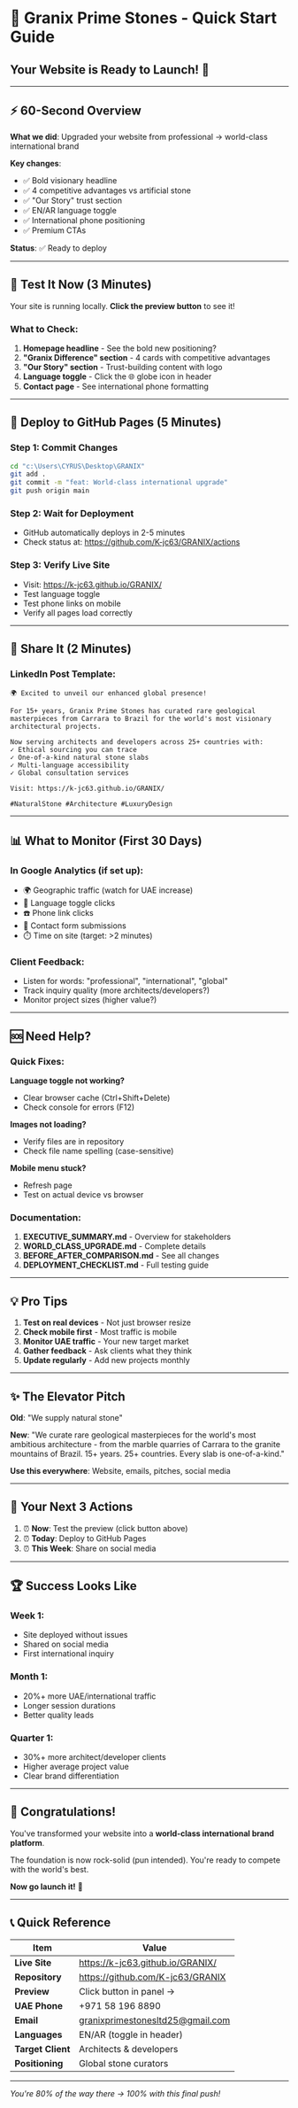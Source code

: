 # 🚀 Granix Prime Stones - Quick Start Guide

## Your Website is Ready to Launch! 🎉

---

## ⚡ 60-Second Overview

**What we did**: Upgraded your website from professional → world-class international brand

**Key changes**:
- ✅ Bold visionary headline
- ✅ 4 competitive advantages vs artificial stone
- ✅ "Our Story" trust section
- ✅ EN/AR language toggle
- ✅ International phone positioning
- ✅ Premium CTAs

**Status**: ✅ Ready to deploy

---

## 🎯 Test It Now (3 Minutes)

Your site is running locally. **Click the preview button** to see it!

### What to Check:
1. **Homepage headline** - See the bold new positioning?
2. **"Granix Difference" section** - 4 cards with competitive advantages
3. **"Our Story" section** - Trust-building content with logo
4. **Language toggle** - Click the 🌐 globe icon in header
5. **Contact page** - See international phone formatting

---

## 🚀 Deploy to GitHub Pages (5 Minutes)

### Step 1: Commit Changes
```bash
cd "c:\Users\CYRUS\Desktop\GRANIX"
git add .
git commit -m "feat: World-class international upgrade"
git push origin main
```

### Step 2: Wait for Deployment
- GitHub automatically deploys in 2-5 minutes
- Check status at: https://github.com/K-jc63/GRANIX/actions

### Step 3: Verify Live Site
- Visit: https://k-jc63.github.io/GRANIX/
- Test language toggle
- Test phone links on mobile
- Verify all pages load correctly

---

## 📱 Share It (2 Minutes)

### LinkedIn Post Template:
```
🌍 Excited to unveil our enhanced global presence!

For 15+ years, Granix Prime Stones has curated rare geological 
masterpieces from Carrara to Brazil for the world's most visionary 
architectural projects.

Now serving architects and developers across 25+ countries with:
✓ Ethical sourcing you can trace
✓ One-of-a-kind natural stone slabs
✓ Multi-language accessibility
✓ Global consultation services

Visit: https://k-jc63.github.io/GRANIX/

#NaturalStone #Architecture #LuxuryDesign
```

---

## 📊 What to Monitor (First 30 Days)

### In Google Analytics (if set up):
- 🌍 Geographic traffic (watch for UAE increase)
- 📱 Language toggle clicks
- ☎️ Phone link clicks
- 📧 Contact form submissions
- ⏱️ Time on site (target: >2 minutes)

### Client Feedback:
- Listen for words: "professional", "international", "global"
- Track inquiry quality (more architects/developers?)
- Monitor project sizes (higher value?)

---

## 🆘 Need Help?

### Quick Fixes:

**Language toggle not working?**
- Clear browser cache (Ctrl+Shift+Delete)
- Check console for errors (F12)

**Images not loading?**
- Verify files are in repository
- Check file name spelling (case-sensitive)

**Mobile menu stuck?**
- Refresh page
- Test on actual device vs browser

### Documentation:
1. **EXECUTIVE_SUMMARY.md** - Overview for stakeholders
2. **WORLD_CLASS_UPGRADE.md** - Complete details
3. **BEFORE_AFTER_COMPARISON.md** - See all changes
4. **DEPLOYMENT_CHECKLIST.md** - Full testing guide

---

## 💡 Pro Tips

1. **Test on real devices** - Not just browser resize
2. **Check mobile first** - Most traffic is mobile
3. **Monitor UAE traffic** - Your new target market
4. **Gather feedback** - Ask clients what they think
5. **Update regularly** - Add new projects monthly

---

## ✨ The Elevator Pitch

**Old**: "We supply natural stone"

**New**: "We curate rare geological masterpieces for the world's most ambitious architecture - from the marble quarries of Carrara to the granite mountains of Brazil. 15+ years. 25+ countries. Every slab is one-of-a-kind."

**Use this everywhere**: Website, emails, pitches, social media

---

## 🎯 Your Next 3 Actions

1. ⏰ **Now**: Test the preview (click button above)
2. ⏰ **Today**: Deploy to GitHub Pages
3. ⏰ **This Week**: Share on social media

---

## 🏆 Success Looks Like

### Week 1:
- Site deployed without issues
- Shared on social media
- First international inquiry

### Month 1:
- 20%+ more UAE/international traffic
- Longer session durations
- Better quality leads

### Quarter 1:
- 30%+ more architect/developer clients
- Higher average project value
- Clear brand differentiation

---

## 🎉 Congratulations!

You've transformed your website into a **world-class international brand platform**.

The foundation is now rock-solid (pun intended). You're ready to compete with the world's best.

**Now go launch it!** 🚀

---

## 📞 Quick Reference

| Item | Value |
|------|-------|
| **Live Site** | https://k-jc63.github.io/GRANIX/ |
| **Repository** | https://github.com/K-jc63/GRANIX |
| **Preview** | Click button in panel → |
| **UAE Phone** | +971 58 196 8890 |
| **Email** | granixprimestonesltd25@gmail.com |
| **Languages** | EN/AR (toggle in header) |
| **Target Client** | Architects & developers |
| **Positioning** | Global stone curators |

---

*You're 80% of the way there → 100% with this final push!*
